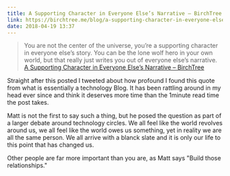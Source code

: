 ```yaml
---
title: A Supporting Character in Everyone Else’s Narrative – BirchTree
link: https://birchtree.me/blog/a-supporting-character-in-everyone-elses-narrative/
date: 2018-04-19 13:37
---
```

> You are not the center of the universe, you’re a supporting character in everyone else’s story. You can be the lone wolf hero in your own world, but that really just writes you out of everyone else’s narrative.
[A Supporting Character in Everyone Else’s Narrative – BirchTree](https://birchtree.me/blog/a-supporting-character-in-everyone-elses-narrative/)

Straight after this posted I tweeted about how profound I found this quote from what is essentially a technology Blog. It has been rattling around in my head ever since and think it deserves  more time than the 1minute read time the post takes.

Matt is not the first to say such a thing, but he posed the question as part of a larger debate around technology circles. We all feel like the world revolves around us, we all feel like the world owes us something, yet in reality we are all the same person. We all arrive with a blanck slate and it is only our life to this point that has changed us.

Other people are far more important than you are, as Matt says "Build those relationships."



